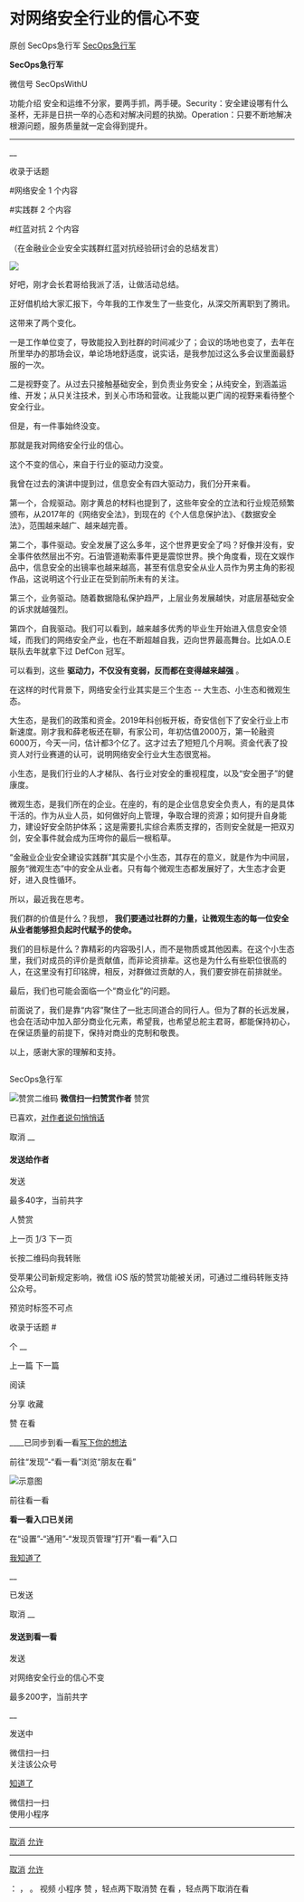 #  对网络安全行业的信心不变

原创 SecOps急行军 [ SecOps急行军 ](javascript:void\(0\);)

**SecOps急行军** ![]()

微信号 SecOpsWithU

功能介绍
安全和运维不分家，要两手抓，两手硬。Security：安全建设哪有什么圣杯，无非是日拱一卒的心态和对解决问题的执拗。Operation：只要不断地解决根源问题，服务质量就一定会得到提升。

____

__

收录于话题

#网络安全 1 个内容

#实践群 2 个内容

#红蓝对抗 2 个内容

  

（在金融业企业安全实践群红蓝对抗经验研讨会的总结发言）

![](https://gitee.com/fuli009/images/raw/master/public/20210929012135.png)

  

好吧，刚才会长君哥给我派了活，让做活动总结。

正好借机给大家汇报下，今年我的工作发生了一些变化，从深交所离职到了腾讯。

这带来了两个变化。

一是工作单位变了，导致能投入到社群的时间减少了；会议的场地也变了，去年在所里举办的那场会议，单论场地舒适度，说实话，是我参加过这么多会议里面最舒服的一次。

二是视野变了。从过去只接触基础安全，到负责业务安全；从纯安全，到涵盖运维、开发；从只关注技术，到关心市场和营收。让我能以更广阔的视野来看待整个安全行业。

但是，有一件事始终没变。

那就是我对网络安全行业的信心。

这个不变的信心，来自于行业的驱动力没变。

  

我曾在过去的演讲中提到过，信息安全有四大驱动力，我们分开来看。

第一个，合规驱动。刚才黄总的材料也提到了，这些年安全的立法和行业规范频繁颁布，从2017年的《网络安全法》，到现在的《个人信息保护法》、《数据安全法》，范围越来越广、越来越完善。

第二个，事件驱动。安全发展了这么多年，这个世界更安全了吗？好像并没有，安全事件依然层出不穷。石油管道勒索事件更是震惊世界。换个角度看，现在文娱作品中，信息安全的出镜率也越来越高，甚至有信息安全从业人员作为男主角的影视作品，这说明这个行业正在受到前所未有的关注。

第三个，业务驱动。随着数据隐私保护趋严，上层业务发展越快，对底层基础安全的诉求就越强烈。

第四个，自我驱动。我们可以看到，越来越多优秀的毕业生开始进入信息安全领域，而我们的网络安全产业，也在不断超越自我，迈向世界最高舞台。比如A.O.E联队去年就拿下过
DefCon 冠军。

可以看到，这些 **驱动力，不仅没有变弱，反而都在变得越来越强** 。

  

在这样的时代背景下，网络安全行业其实是三个生态 -- 大生态、小生态和微观生态。

大生态，是我们的政策和资金。2019年科创板开板，奇安信创下了安全行业上市新速度。刚才我和薛老板还在聊，有家公司，年初估值2000万，第一轮融资6000万，今天一问，估计都3个亿了。这才过去了短短几个月啊。资金代表了投资人对行业赛道的认可，说明网络安全行业大生态很宽裕。

小生态，是我们行业的人才梯队、各行业对安全的重视程度，以及“安全圈子”的健康度。

微观生态，是我们所在的企业。在座的，有的是企业信息安全负责人，有的是具体干活的。作为从业人员，如何做好向上管理，争取合理的资源；如何提升自身能力，建设好安全防护体系；这是需要扎实综合素质支撑的，否则安全就是一把双刃剑，安全事件就会成为压垮你的最后一根稻草。

  

“金融业企业安全建设实践群”其实是个小生态，其存在的意义，就是作为中间层，服务“微观生态”中的安全从业者。只有每个微观生态都发展好了，大生态才会更好，进入良性循环。

所以，最近我在思考。

我们群的价值是什么？我想， **我们要通过社群的力量，让微观生态的每一位安全从业者能够担负起时代赋予的使命。**

我们的目标是什么？靠精彩的内容吸引人，而不是物质或其他因素。在这个小生态里，我们对成员的评价是贡献值，而非论资排辈。这也是为什么有些职位很高的人，在这里没有打印铭牌，相反，对群做过贡献的人，我们要安排在前排就坐。

  

最后，我们也可能会面临一个“商业化”的问题。

前面说了，我们是靠“内容”聚住了一批志同道合的同行人。但为了群的长远发展，也会在活动中加入部分商业化元素，希望我，也希望总舵主君哥，都能保持初心，在保证质量的前提下，保持对商业的克制和敬畏。

  

以上，感谢大家的理解和支持。

  

  

![]()

SecOps急行军

![赞赏二维码]() **微信扫一扫赞赏作者** 赞赏

已喜欢，[对作者说句悄悄话](javascript:;)

取消 __

#### 发送给作者

发送

最多40字，当前共字

[](javascript:;) 人赞赏

上一页 [1](javascript:;)/3 下一页

长按二维码向我转账

受苹果公司新规定影响，微信 iOS 版的赞赏功能被关闭，可通过二维码转账支持公众号。

预览时标签不可点

收录于话题 #

个 __

上一篇 下一篇

阅读

分享 收藏

赞 在看

____已同步到看一看[写下你的想法](javascript:;)

前往“发现”-“看一看”浏览“朋友在看”

![示意图](//res.wx.qq.com/mmbizwap/zh_CN/htmledition/images/pic/appmsg/pic_like_comment55871f.png)

前往看一看

**看一看入口已关闭**

在“设置”-“通用”-“发现页管理”打开“看一看”入口

[我知道了](javascript:;)

__

已发送

取消 __

####  发送到看一看

发送

对网络安全行业的信心不变

最多200字，当前共字

__

发送中

微信扫一扫  
关注该公众号

[知道了](javascript:;)

微信扫一扫  
使用小程序

****

[取消](javascript:void\(0\);) [允许](javascript:void\(0\);)

****

[取消](javascript:void\(0\);) [允许](javascript:void\(0\);)

： ， 。 视频 小程序 赞 ，轻点两下取消赞 在看 ，轻点两下取消在看

